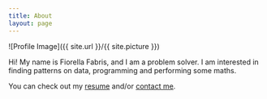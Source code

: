 ```yaml
---
title: About
layout: page
---
```

![Profile Image]({{ site.url }}/{{ site.picture }})


<p> Hi! My name is Fiorella Fabris, and I am a problem solver. I am interested in finding patterns on data, programming and performing some maths. 

<p> You can check out my <a href="{{ site.url }}/assets/CV_fiorefabris.pdf" target="_blank">resume</a> and/or <a href="mailto:fiorefabris27@gmail.com">contact me</a>. 
